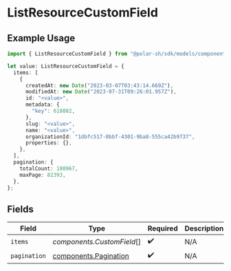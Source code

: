 # ListResourceCustomField

## Example Usage

```typescript
import { ListResourceCustomField } from "@polar-sh/sdk/models/components/listresourcecustomfield.js";

let value: ListResourceCustomField = {
  items: [
    {
      createdAt: new Date("2023-03-07T03:43:14.669Z"),
      modifiedAt: new Date("2023-07-31T09:26:01.957Z"),
      id: "<value>",
      metadata: {
        "key": 618082,
      },
      slug: "<value>",
      name: "<value>",
      organizationId: "1dbfc517-0bbf-4301-9ba8-555ca42b9737",
      properties: {},
    },
  ],
  pagination: {
    totalCount: 180967,
    maxPage: 82393,
  },
};
```

## Fields

| Field                                                          | Type                                                           | Required                                                       | Description                                                    |
| -------------------------------------------------------------- | -------------------------------------------------------------- | -------------------------------------------------------------- | -------------------------------------------------------------- |
| `items`                                                        | *components.CustomField*[]                                     | :heavy_check_mark:                                             | N/A                                                            |
| `pagination`                                                   | [components.Pagination](../../models/components/pagination.md) | :heavy_check_mark:                                             | N/A                                                            |